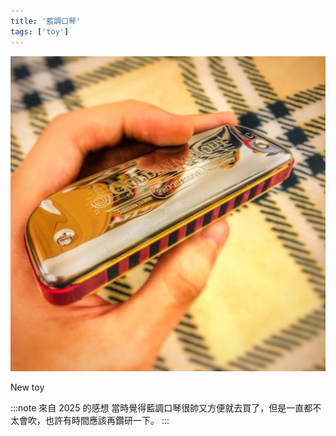 ```yaml
---
title: '藍調口琴'
tags: ['toy']
---
```

![img](./img_ig/201802/001.jpg)

New toy

:::note 來自 2025 的感想
當時覺得藍調口琴很帥又方便就去買了，但是一直都不太會吹，也許有時間應該再鑽研一下。
:::